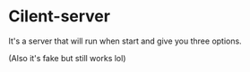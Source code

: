 # Cilent-server
It's a server that will run when start and give you three options.



(Also it's fake but still works lol)
